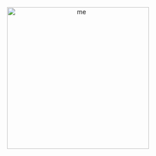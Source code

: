 <p align="center">
  <img src="https://github.com/user-attachments/assets/10e4b5d0-2685-4fd1-be24-1048af3f9f86" alt="me" width="320">
</p>
